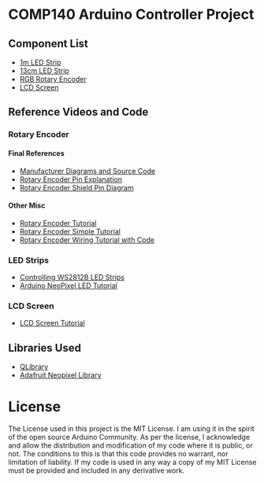 # COMP140 Arduino Controller Project

## Component List
- [1m LED Strip](https://coolcomponents.co.uk/products/led-light-strip-rgb-w-ww-60-led-with-rgb-white-and-warm-white-1m?_pos=1&_sid=d26b4b85e&_ss=r)
- [13cm LED Strip](https://www.bitsbox.co.uk/index.php?main_page=product_info&cPath=172_367&products_id=3532)
- [RGB Rotary Encoder](https://coolcomponents.co.uk/products/rotary-encoder-illuminated-rgb?_pos=3&_sid=9babf63b0&_ss=r)
- [LCD Screen](https://coolcomponents.co.uk/products/green-16x2-lcd-display?_pos=4&_sid=11588eb70&_ss=r)

## Reference Videos and Code
### Rotary Encoder
#### Final References
- [Manufacturer Diagrams and Source Code](https://github.com/sparkfun/Rotary_Encoder_Breakout-Illuminated)
- [Rotary Encoder Pin Explanation](https://forums.pimoroni.com/t/rgb-led-rotary-encoder-pin-out/7028)
- [Rotary Encoder Shield Pin Diagram](https://shop.pimoroni.com/products/sparkfun-rotary-encoder-breakout-illuminated-rg-rgb)

#### Other Misc
- [Rotary Encoder Tutorial](https://www.youtube.com/watch?v=5QBeKaVrWzw)
- [Rotary Encoder Simple Tutorial](https://www.instructables.com/id/Tutorial-of-Rotary-Encoder-With-Arduino/)
- [Rotary Encoder Wiring Tutorial with Code](https://www.youtube.com/watch?v=V1txmR8GXzE)

### LED Strips
- [Controlling WS2812B LED Strips](https://www.youtube.com/watch?v=UhYu0k2woRM)
- [Arduino NeoPixel LED Tutorial](https://www.youtube.com/watch?v=mliaJrkme2U)

### LCD Screen
- [LCD Screen Tutorial](https://www.youtube.com/watch?v=dZZynJLmTn8)

## Libraries Used
- [QLibrary](https://github.com/SloCompTech/QList)
- [Adafruit Neopixel Library](https://github.com/adafruit/Adafruit_NeoPixel)

# License
The License used in this project is the MIT License. I am using it in the spirit of the open source 
Arduino Community. As per the license, I acknowledge and allow the distribution and modification of
my code where it is public, or not. The conditions to this is that this code provides no warrant, nor
limitation of liability. If my code is used in any way a copy of my MIT License must be provided and 
included in any derivative work.
